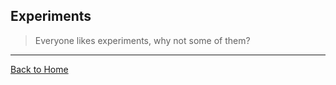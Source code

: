 ## Experiments
> Everyone likes experiments, why not some of them?

---
[Back to Home](https://github.com/willianjusten/awesome-audio-visualization)
